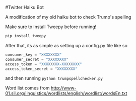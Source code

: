 #Twitter Haiku Bot

A modification of my old haiku bot to check Trump's spelling

Make sure to install Tweepy before running!

```python
pip install tweepy
```

After that, its as simple as setting up a config.py file like so
```python
consumer_key = "XXXXXXXX"
consumer_secret = "XXXXXXXX"
access_token = "XXXXXXXX-XXXXXXXX"
access_token_secret = "XXXXXXXX"
```

and then running `python trumpspellchecker.py`

Word list comes from
http://www-01.sil.org/linguistics/wordlists/english/wordlist/wordsEn.txt